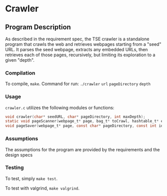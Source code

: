 # Crawler

## Program Description
As described in the requirement spec, the TSE crawler is a standalone program that crawls the web and retrieves webpages starting from a "seed" URL. It parses the seed webpage, extracts any embedded URLs, then retrieves each of those pages, recursively, but limiting its exploration to a given "depth".

### Compilation

To compile, `make`.
Command for run: `./crawler`  `url`  `pageDirectory` `depth`

### Usage

`crawler.c` utilizes the following modules or functions:

```c
void crawler(char* seedURL, char* pageDirectory, int maxDepth);
static void pageScanner(webpage_t* page, bag_t* toCrawl, hashtable_t* explored);
void pageSaver(webpage_t* page, const char* pageDirectory, const int id);
```

### Assumptions
The assumptions for the program are provided by the requirements and the design specs


### Testing
To test, simply `make test`.

To test with valgrind, `make valgrind`.
